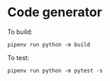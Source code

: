 # Code generator

To build:

```
pipenv run python -m build
```

To test:

```
pipenv run python -m pytest -s
```
